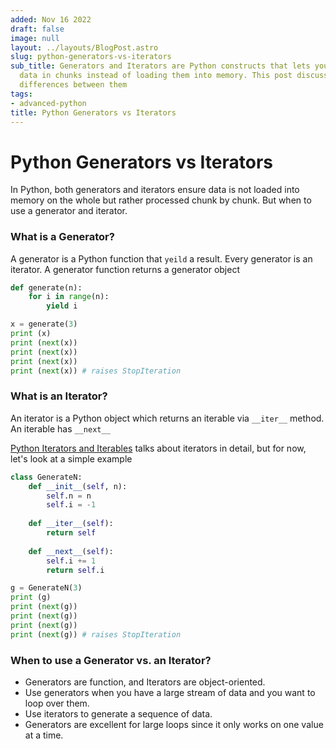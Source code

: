```yaml
---
added: Nov 16 2022
draft: false
image: null
layout: ../layouts/BlogPost.astro
slug: python-generators-vs-iterators
sub_title: Generators and Iterators are Python constructs that lets you loop through
  data in chunks instead of loading them into memory. This post discusses the subtle
  differences between them
tags:
- advanced-python
title: Python Generators vs Iterators
---
```


# Python Generators vs Iterators

In Python, both generators and iterators ensure data is not loaded into memory on the whole but rather processed chunk by chunk. But when to use a generator and iterator.

### What is a Generator?

A generator is a Python function that `yeild` a result. Every generator is an iterator. A generator function returns a generator object

```python
def generate(n):
    for i in range(n):
        yield i
```

```python
x = generate(3)
print (x)
print (next(x))
print (next(x))
print (next(x))
print (next(x)) # raises StopIteration
```

### What is an Iterator?

An iterator is a Python object which returns an iterable via `__iter__` method. An iterable has `__next__`

[Python Iterators and Iterables](https://thelearning.dev/python-iterables-and-iterators) talks about iterators in detail, but for now, let's look at a simple example

```python
class GenerateN:
    def __init__(self, n):
        self.n = n
        self.i = -1
        
    def __iter__(self):
        return self
        
    def __next__(self):
        self.i += 1
        return self.i
```

```python
g = GenerateN(3)
print (g)
print (next(g))
print (next(g))
print (next(g))
print (next(g)) # raises StopIteration
```

### When to use a Generator vs. an Iterator?

* Generators are function, and Iterators are object-oriented.
* Use generators when you have a large stream of data and you want to loop over them.
* Use iterators to generate a sequence of data.
* Generators are excellent for large loops since it only works on one value at a time.